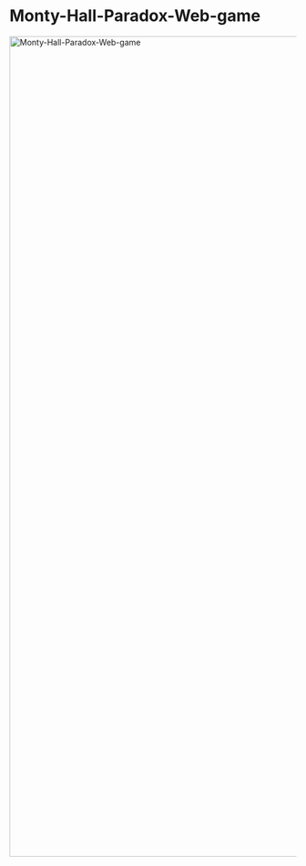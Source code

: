 # Monty-Hall-Paradox-Web-game
<img width="1440" alt="Monty-Hall-Paradox-Web-game" src="https://user-images.githubusercontent.com/57087377/202526427-034e6c08-9a77-4e8f-8911-14cbc3b76283.png">
